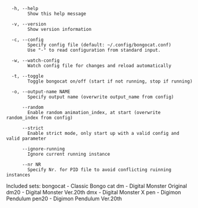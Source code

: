       -h, --help                  
            Show this help message

      -v, --version               
            Show version information

      -c, --config                
            Specify config file (default: ~/.config/bongocat.conf)
            Use "-" to read configuration from standard input.

      -w, --watch-config          
            Watch config file for changes and reload automatically

      -t, --toggle                
            Toggle bongocat on/off (start if not running, stop if running)

      -o, --output-name NAME      
            Specify output name (overwrite output_name from config)

          --random                
            Enable random animation_index, at start (overwrite random_index from config)

          --strict
            Enable strict mode, only start up with a valid config and valid parameter

          --ignore-running        
            Ignore current running instance

          --nr NR                 
            Specify Nr. for PID file to avoid conflicting ruinning instances

Included sets:
  bongocat - Classic Bongo cat
        dm - Digital Monster Original
      dm20 - Digital Monster Ver.20th
       dmx - Digital Monster X
       pen - Digimon Pendulum
     pen20 - Digimon Pendulum Ver.20th

